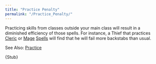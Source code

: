 ```yaml
---
title: "Practice Penalty"
permalink: "/Practice_Penalty/"
---
```


Practicing skills from classes outside your main class will result in a
diminished efficiency of those spells. For instance, a Thief that
practices [Cleric](Cleric "wikilink") or [Mage](Mage "wikilink")
[Spells](Spells "wikilink") will find that he will fail more backstabs
than usual.

See Also: [Practice](Practice "wikilink")

{Stub}